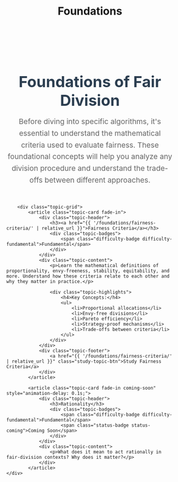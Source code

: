 ﻿---
layout: default
title: "Foundations"
permalink: /foundations/
---

<div class="foundations-index-page">
    <header class="page-header">
        <h1 class="serif">Foundations of Fair Division</h1>
        <p class="page-description">
            Before diving into specific algorithms, it's essential to understand the mathematical criteria used to evaluate fairness. These foundational concepts will help you analyze any division procedure and understand the trade-offs between different approaches.
        </p>
    </header>

        <div class="topic-grid">
            <article class="topic-card fade-in">
                <div class="topic-header">
                    <h3><a href="{{ '/foundations/fairness-criteria/' | relative_url }}">Fairness Criteria</a></h3>
                    <div class="topic-badges">
                        <span class="difficulty-badge difficulty-fundamental">Fundamental</span>
                    </div>
                </div>
                <div class="topic-content">
                    <p>Learn the mathematical definitions of proportionality, envy-freeness, stability, equitability, and more. Understand how these criteria relate to each other and why they matter in practice.</p>
                    
                    <div class="topic-highlights">
                        <h4>Key Concepts:</h4>
                        <ul>
                            <li>Proportional allocations</li>
                            <li>Envy-free divisions</li>
                            <li>Pareto efficiency</li>
                            <li>Strategy-proof mechanisms</li>
                            <li>Trade-offs between criteria</li>
                        </ul>
                    </div>
                </div>
                <div class="topic-footer">
                    <a href="{{ '/foundations/fairness-criteria/' | relative_url }}" class="study-topic-btn">Study Fairness Criteria</a>
                </div>
            </article>

            <article class="topic-card fade-in coming-soon" style="animation-delay: 0.1s;">
                <div class="topic-header">
                    <h3>Rationality</h3>
                    <div class="topic-badges">
                        <span class="difficulty-badge difficulty-fundamental">Fundamental</span>
                        <span class="status-badge status-coming">Coming Soon</span>
                    </div>
                </div>
                <div class="topic-content">
                    <p>What does it mean to act rationally in fair-division contexts? Why does it matter?</p>
                </div>
            </article>
    </div>
</div>

<style>
.foundations-index-page {
    max-width: 1200px;
    margin: 0 auto;
    padding: 2rem;
}

.page-header {
    text-align: center;
    margin-bottom: 3rem;
}

.page-header h1 {
    color: #2c3e50;
    font-size: 2.5rem;
    margin-bottom: 1rem;
}

.page-description {
    font-size: 1.2rem;
    color: #666;
    max-width: 700px;
    margin: 0 auto;
    line-height: 1.6;
}

.overview-section {
    margin-bottom: 3rem;
}

.overview-section h2 {
    color: #2c3e50;
    margin-bottom: 1.5rem;
    font-size: 2rem;
}

.section-intro {
    font-size: 1.1rem;
    line-height: 1.7;
    color: #555;
    max-width: 800px;
}

.topic-grid {
    display: grid;
    grid-template-columns: repeat(auto-fit, minmax(400px, 1fr));
    gap: 2rem;
    margin: 3rem 0;
}

.topic-card {
    background: white;
    border-radius: 12px;
    box-shadow: 0 4px 12px rgba(0,0,0,0.1);
    overflow: hidden;
    transition: transform 0.2s ease, box-shadow 0.2s ease;
}

.topic-card:hover:not(.coming-soon) {
    transform: translateY(-4px);
    box-shadow: 0 8px 24px rgba(0,0,0,0.15);
}

.topic-card.coming-soon {
    opacity: 0.7;
    background: #f8f9fa;
}

.topic-header {
    padding: 1.5rem 1.5rem 1rem;
    border-bottom: 1px solid #eee;
}

.topic-header h3 {
    margin: 0 0 1rem 0;
    font-size: 1.4rem;
}

.topic-header h3 a {
    color: #2c3e50;
    text-decoration: none;
}

.topic-header h3 a:hover {
    color: #4f46e5;
}

.topic-badges {
    display: flex;
    gap: 0.5rem;
    flex-wrap: wrap;
}

.difficulty-badge, .status-badge {
    display: inline-block;
    padding: 0.25rem 0.75rem;
    border-radius: 20px;
    font-size: 0.8rem;
    font-weight: bold;
    text-transform: uppercase;
}

.difficulty-fundamental {
    background: #e3f2fd;
    color: #1565c0;
}

.difficulty-intermediate {
    background: #fff3e0;
    color: #ef6c00;
}

.difficulty-advanced {
    background: #fce4ec;
    color: #c2185b;
}

.status-complete {
    background: #e8f5e8;
    color: #2e7d32;
}

.status-coming {
    background: #fff8e1;
    color: #f57c00;
}

.topic-content {
    padding: 1.5rem;
}

.topic-highlights {
    margin: 1rem 0;
}

.topic-highlights h4 {
    margin: 0 0 0.5rem 0;
    font-size: 1rem;
    color: #555;
}

.topic-highlights ul {
    margin: 0;
    padding-left: 1rem;
    list-style: none;
}

.topic-highlights li {
    color: #666;
    font-size: 0.9rem;
    margin: 0.25rem 0;
    position: relative;
}

.topic-highlights li:before {
    content: "•";
    color: #4f46e5;
    font-weight: bold;
    position: absolute;
    left: -1rem;
}

.topic-applications {
    font-size: 0.9rem;
    color: #666;
    margin-top: 1rem;
    padding: 0.75rem;
    background: #f8f9fa;
    border-radius: 6px;
}

.topic-footer {
    padding: 1rem 1.5rem;
    border-top: 1px solid #eee;
    background: #fafafa;
}

.study-topic-btn {
    display: inline-block;
    background: linear-gradient(135deg, #4f46e5 0%, #6366f1 100%);
    color: white;
    text-decoration: none;
    padding: 0.75rem 1.5rem;
    border-radius: 6px;
    font-weight: 500;
    transition: transform 0.2s ease;
}

.study-topic-btn:hover {
    transform: scale(1.05);
    text-decoration: none;
    color: white;
}

.learning-path-section {
    margin: 4rem 0;
    background: linear-gradient(135deg, #f8fafc 0%, #ffffff 100%);
    border-radius: 12px;
    padding: 2rem;
    border: 1px solid #e1e4e8;
}

.learning-path-section h2 {
    color: #2c3e50;
    margin-bottom: 2rem;
    text-align: center;
}

.path-visualization {
    display: flex;
    flex-direction: column;
    align-items: center;
    max-width: 600px;
    margin: 0 auto;
}

.path-step {
    display: flex;
    align-items: center;
    gap: 1.5rem;
    width: 100%;
    padding: 1.5rem;
    background: white;
    border-radius: 8px;
    box-shadow: 0 2px 8px rgba(0,0,0,0.05);
    margin: 0.5rem 0;
    transition: transform 0.2s ease;
}

.path-step:not(.disabled):hover {
    transform: translateY(-2px);
    box-shadow: 0 4px 12px rgba(0,0,0,0.1);
}

.path-step.disabled {
    opacity: 0.6;
    background: #f8f9fa;
}

.step-number {
    background: linear-gradient(135deg, #4f46e5 0%, #6366f1 100%);
    color: white;
    width: 2.5rem;
    height: 2.5rem;
    border-radius: 50%;
    display: flex;
    align-items: center;
    justify-content: center;
    font-weight: bold;
    flex-shrink: 0;
}

.path-step.disabled .step-number {
    background: #9ca3af;
}

.step-content {
    flex-grow: 1;
}

.step-content h4 {
    margin: 0 0 0.5rem 0;
    color: #2c3e50;
    font-size: 1.1rem;
}

.step-content p {
    margin: 0 0 0.75rem 0;
    color: #666;
    line-height: 1.5;
}

.step-link {
    color: #4f46e5;
    text-decoration: none;
    font-weight: 500;
    font-size: 0.9rem;
}

.step-link:hover:not(.disabled) {
    color: #6366f1;
    text-decoration: none;
}

.step-link.disabled {
    color: #9ca3af;
    cursor: not-allowed;
}

.path-arrow {
    color: #4f46e5;
    font-size: 1.5rem;
    font-weight: bold;
    margin: 0.5rem 0;
}

.quick-start-section {
    margin: 4rem 0;
}

.quick-start-section h2 {
    color: #2c3e50;
    margin-bottom: 1rem;
}

.quick-start-grid {
    display: grid;
    grid-template-columns: repeat(auto-fit, minmax(280px, 1fr));
    gap: 2rem;
    margin: 2rem 0;
}

.quick-start-item {
    text-align: center;
    padding: 2rem 1rem;
    background: white;
    border-radius: 8px;
    box-shadow: 0 2px 8px rgba(0,0,0,0.05);
    transition: transform 0.2s ease;
}

.quick-start-item:hover {
    transform: translateY(-2px);
    box-shadow: 0 4px 12px rgba(0,0,0,0.1);
}

.quick-start-icon {
    font-size: 2rem;
    margin-bottom: 1rem;
}

.quick-start-item h4 {
    color: #2c3e50;
    margin-bottom: 0.75rem;
    font-size: 1.1rem;
}

.quick-start-item p {
    color: #666;
    line-height: 1.5;
    margin: 0;
}

.quick-start-item a {
    color: #4f46e5;
    text-decoration: none;
}

.quick-start-item a:hover {
    color: #6366f1;
    text-decoration: underline;
}

.why-foundations-section {
    margin: 4rem 0;
}

.why-foundations-section h2 {
    color: #2c3e50;
    margin-bottom: 2rem;
}

.why-foundations-content {
    display: grid;
    grid-template-columns: repeat(auto-fit, minmax(300px, 1fr));
    gap: 2rem;
}

.reason-item {
    padding: 1.5rem;
    background: linear-gradient(135deg, #f0fdf4 0%, #ffffff 100%);
    border-radius: 8px;
    border-left: 4px solid #10b981;
}

.reason-item h4 {
    color: #065f46;
    margin-bottom: 0.75rem;
    font-size: 1rem;
}

.reason-item p {
    color: #374151;
    line-height: 1.6;
    margin: 0;
    font-size: 0.95rem;
}

@media (max-width: 768px) {
    .foundations-index-page {
        padding: 1rem;
    }
    
    .topic-grid {
        grid-template-columns: 1fr;
    }
    
    .path-visualization {
        max-width: 100%;
    }
    
    .path-step {
        flex-direction: column;
        text-align: center;
        gap: 1rem;
    }
    
    .quick-start-grid, .why-foundations-content {
        grid-template-columns: 1fr;
    }
}
</style>